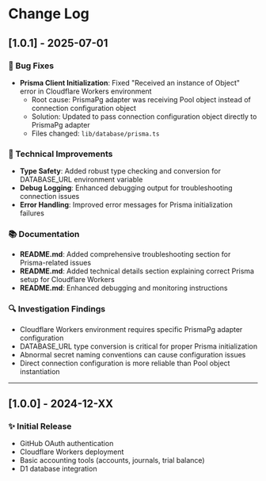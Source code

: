 # Change Log

## [1.0.1] - 2025-07-01

### 🐛 Bug Fixes

- **Prisma Client Initialization**: Fixed "Received an instance of Object" error in Cloudflare Workers environment
  - Root cause: PrismaPg adapter was receiving Pool object instead of connection configuration object
  - Solution: Updated to pass connection configuration object directly to PrismaPg adapter
  - Files changed: `lib/database/prisma.ts`

### 🔧 Technical Improvements

- **Type Safety**: Added robust type checking and conversion for DATABASE_URL environment variable
- **Debug Logging**: Enhanced debugging output for troubleshooting connection issues
- **Error Handling**: Improved error messages for Prisma initialization failures

### 📚 Documentation

- **README.md**: Added comprehensive troubleshooting section for Prisma-related issues
- **README.md**: Added technical details section explaining correct Prisma setup for Cloudflare Workers
- **README.md**: Enhanced debugging and monitoring instructions

### 🔍 Investigation Findings

- Cloudflare Workers environment requires specific PrismaPg adapter configuration
- DATABASE_URL type conversion is critical for proper Prisma initialization
- Abnormal secret naming conventions can cause configuration issues
- Direct connection configuration is more reliable than Pool object instantiation

---

## [1.0.0] - 2024-12-XX

### ✨ Initial Release

- GitHub OAuth authentication
- Cloudflare Workers deployment
- Basic accounting tools (accounts, journals, trial balance)
- D1 database integration
